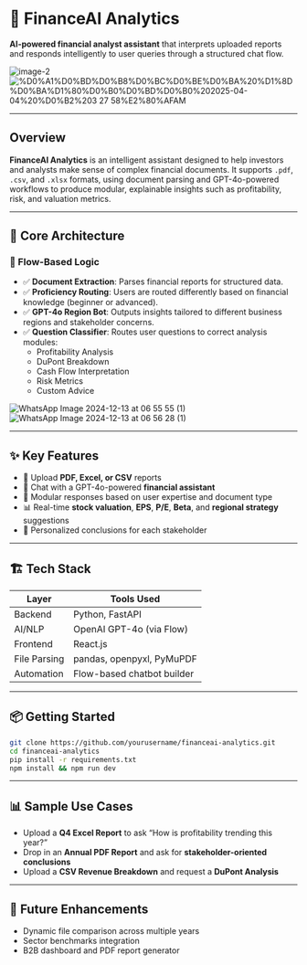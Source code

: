 
# 💼 FinanceAI Analytics  
**AI-powered financial analyst assistant** that interprets uploaded reports and responds intelligently to user queries through a structured chat flow.

![image-2](https://github.com/user-attachments/assets/4a9a1330-5a67-42a8-b31e-132b2bfc8d0b)
![%D0%A1%D0%BD%D0%B8%D0%BC%D0%BE%D0%BA%20%D1%8D%D0%BA%D1%80%D0%B0%D0%BD%D0%B0%202025-04-04%20%D0%B2%203 27 58%E2%80%AFAM](https://github.com/user-attachments/assets/d435ddf4-796a-4529-b33e-e791cba262de)


---

## Overview  
**FinanceAI Analytics** is an intelligent assistant designed to help investors and analysts make sense of complex financial documents. It supports `.pdf`, `.csv`, and `.xlsx` formats, using document parsing and GPT-4o-powered workflows to produce modular, explainable insights such as profitability, risk, and valuation metrics.

---

## 🧩 Core Architecture

### 🔁 Flow-Based Logic

- ✅ **Document Extraction**: Parses financial reports for structured data.  
- ✅ **Proficiency Routing**: Users are routed differently based on financial knowledge (beginner or advanced).  
- ✅ **GPT-4o Region Bot**: Outputs insights tailored to different business regions and stakeholder concerns.  
- ✅ **Question Classifier**: Routes user questions to correct analysis modules:
  - Profitability Analysis  
  - DuPont Breakdown  
  - Cash Flow Interpretation  
  - Risk Metrics  
  - Custom Advice

![WhatsApp Image 2024-12-13 at 06 55 55 (1)](https://github.com/user-attachments/assets/314cd7bd-539c-415f-96b1-db15bdf7f0ea)
![WhatsApp Image 2024-12-13 at 06 56 28 (1)](https://github.com/user-attachments/assets/02b67940-2902-4bd8-bdcf-ef444ce4b1aa)

---

## ✨ Key Features

- 📁 Upload **PDF, Excel, or CSV** reports
- 🤖 Chat with a GPT-4o-powered **financial assistant**
- 🧠 Modular responses based on user expertise and document type
- 📊 Real-time **stock valuation**, **EPS**, **P/E**, **Beta**, and **regional strategy** suggestions
- 📌 Personalized conclusions for each stakeholder

---

## 🏗️ Tech Stack

| Layer      | Tools Used                   |
|------------|------------------------------|
| Backend    | Python, FastAPI              |
| AI/NLP     | OpenAI GPT-4o (via Flow)     |
| Frontend   | React.js                     |
| File Parsing | pandas, openpyxl, PyMuPDF  |
| Automation | Flow-based chatbot builder   |

---

## 📦 Getting Started

```bash
git clone https://github.com/yourusername/financeai-analytics.git
cd financeai-analytics
pip install -r requirements.txt
npm install && npm run dev
```

---

## 📊 Sample Use Cases

- Upload a **Q4 Excel Report** to ask “How is profitability trending this year?”
- Drop in an **Annual PDF Report** and ask for **stakeholder-oriented conclusions**
- Upload a **CSV Revenue Breakdown** and request a **DuPont Analysis**

---

## 🧭 Future Enhancements

- Dynamic file comparison across multiple years
- Sector benchmarks integration
- B2B dashboard and PDF report generator
